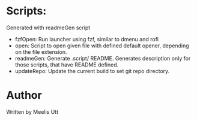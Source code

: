 # Scripts:

Generated with readmeGen script

* fzfOpen: Run launcher using fzf, similar to dmenu and rofi
* open: Script to open given file with defined default opener, depending on the file extension.
* readmeGen: Generate .script/ README. Generates description only for those scripts, that have README defined.
* updateRepo: Update the current build to set git repo directory.

# Author

Written by
Meelis Utt
